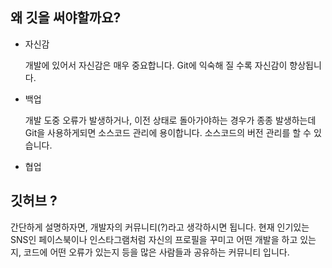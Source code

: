 ## 왜 깃을 써야할까요?

- 자신감

  개발에 있어서 자신감은 매우 중요합니다. Git에 익숙해 질 수록 자신감이 향상됩니다.

- 백업

  개발 도중 오류가 발생하거나, 이전 상태로 돌아가야하는 경우가 종종 발생하는데 Git을 사용하게되면 소스코드 관리에 용이합니다. 소스코드의 버전 관리를 할 수 있습니다.

- 협업


## 깃허브 ?

간단하게 설명하자면, 개발자의 커뮤니티(?)라고 생각하시면 됩니다. 현재 인기있는 SNS인 페이스북이나 인스타그램처럼 자신의 프로필을 꾸미고 어떤 개발을 하고 있는지, 코드에 어떤 오류가 있는지 등을 많은 사람들과 공유하는 커뮤니티 입니다.
